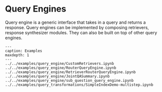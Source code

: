# Query Engines

Query engine is a generic interface that takes in a query and returns a response.
Query engines can be implemented by composing retrievers, response synthesizer modules.
They can also be built on top of other query engines.  



```{toctree}
---
caption: Examples
maxdepth: 1
---
../../examples/query_engine/CustomRetrievers.ipynb
../../examples/query_engine/RouterQueryEngine.ipynb
../../examples/query_engine/RetrieverRouterQueryEngine.ipynb
../../examples/query_engine/JointQASummary.ipynb
../../examples/query_engine/sub_question_query_engine.ipynb
../../examples/query_transformations/SimpleIndexDemo-multistep.ipynb
```